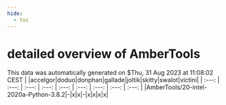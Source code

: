 ```yaml
---
hide:
  - toc
---
```


detailed overview of AmberTools
===============================


This data was automatically generated on $Thu, 31 Aug 2023 at 11:08:02 CEST
| |accelgor|doduo|donphan|gallade|joltik|skitty|swalot|victini|
| :---: | :---: | :---: | :---: | :---: | :---: | :---: | :---: | :---: |
|AmberTools/20-intel-2020a-Python-3.8.2|-|x|x|-|x|x|x|x|
